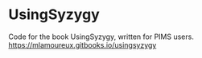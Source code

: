 # UsingSyzygy
Code for the book UsingSyzygy, written for PIMS users.
https://mlamoureux.gitbooks.io/usingsyzygy
